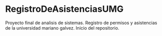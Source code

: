 # RegistroDeAsistenciasUMG
Proyecto final de analisis de sistemas. Registro de permisos y asistencias de la universidad mariano galvez.
Inicio del repositorio.